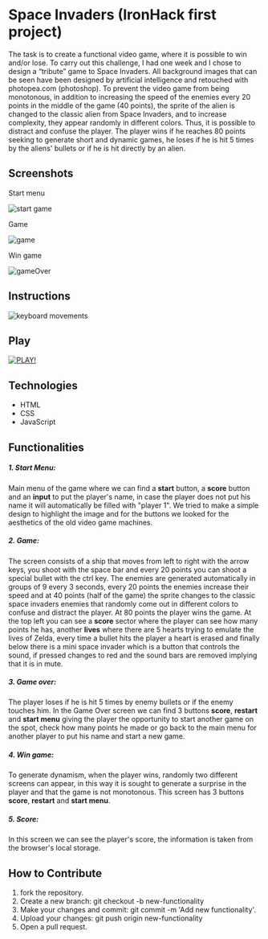 # Space Invaders (IronHack first project)

The task is to create a functional video game, where it is possible to win and/or lose. To carry out this challenge, I had one week and I chose to design a “tribute” game to Space Invaders.
All background images that can be seen have been designed by artificial intelligence and retouched with photopea.com (photoshop).
To prevent the video game from being monotonous, in addition to increasing the speed of the enemies every 20 points in the middle of the game (40 points), the sprite of the alien is changed to the classic alien from Space Invaders, and to increase complexity, they appear randomly in different colors. Thus, it is possible to distract and confuse the player.
The player wins if he reaches 80 points seeking to generate short and dynamic games, he loses if he is hit 5 times by the aliens' bullets or if he is hit directly by an alien.

## Screenshots


Start menu

![start game](https://i.postimg.cc/026pV3pV/start-Menu.png)

Game

![game](https://i.postimg.cc/qqK2v6B9/gameOn1.png)

Win game

![gameOver](https://i.postimg.cc/mkkQfpK2/win-Screen.png)

## Instructions

![keyboard movements](https://i.postimg.cc/CKnTcS9s/keyboard-movements.jpg)

## Play
<span>[![PLAY!](https://i.postimg.cc/3NsvVgBx/6f3e6465-ac9e-4c5b-bf6c-ffd90c0886b0.jpg)](https://ironspacefirstproject.netlify.app/)</span>

## Technologies

- HTML
- CSS
- JavaScript

## Functionalities

##### 1. Start Menu:
Main menu of the game where we can find a __start__ button, a __score__ button and an __input__ to put the player's name, in case the player does not put his name it will automatically be filled with "player 1". 
We tried to make a simple design to highlight the image and for the buttons we looked for the aesthetics of the old video game machines.

##### 2. Game:
The screen consists of a ship that moves from left to right with the arrow keys, you shoot with the space bar and every 20 points you can shoot a special bullet with the ctrl key.
The enemies are generated automatically in groups of 9 every 3 seconds, every 20 points the enemies increase their speed and at 40 points (half of the game) the sprite changes to the classic space invaders enemies that randomly come out in different colors to confuse and distract the player. At 80 points the player wins the game.
At the top left you can see a __score__ sector where the player can see how many points he has, another __lives__ where there are 5 hearts trying to emulate the lives of Zelda, every time a bullet hits the player a heart is erased and finally below there is a mini space invader which is a button that controls the sound, if pressed changes to red and the sound bars are removed implying that it is in mute.

##### 3. Game over:
The player loses if he is hit 5 times by enemy bullets or if the enemy touches him. In the Game Over screen we can find 3 buttons __score__, __restart__ and __start menu__ giving the player the opportunity to start another game on the spot, check how many points he made or go back to the main menu for another player to put his name and start a new game.

##### 4. Win game:
To generate dynamism, when the player wins, randomly two different screens can appear, in this way it is sought to generate a surprise in the player and that the game is not monotonous.
This screen has 3 buttons __score__, __restart__ and __start menu__.

##### 5. Score:
In this screen we can see the player's score, the information is taken from the browser's local storage.

## How to Contribute

1. fork the repository.
2. Create a new branch: git checkout -b new-functionality
3. Make your changes and commit: git commit -m 'Add new functionality'.
4. Upload your changes: git push origin new-functionality
5. Open a pull request.